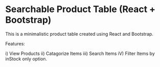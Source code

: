 # Searchable Product Table (React + Bootstrap)

This is a minimalistic product table created using React and Bootstrap.

Features: 

i) View Products
ii) Catagorize Items 
iii) Search Items 
iV) Filter Items by inStock only option.

